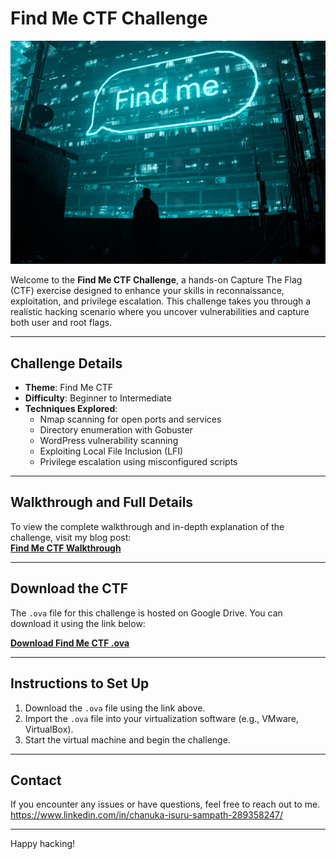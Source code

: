 # Find Me CTF Challenge 

![Find Me CTF Logo](/logos/find-me-ctf-logo.jpg "Find Me CTF Logo")

Welcome to the **Find Me CTF Challenge**, a hands-on Capture The Flag (CTF) exercise designed to enhance your skills in reconnaissance, exploitation, and privilege escalation. This challenge takes you through a realistic hacking scenario where you uncover vulnerabilities and capture both user and root flags.

---

## Challenge Details
- **Theme**: Find Me CTF
- **Difficulty**: Beginner to Intermediate
- **Techniques Explored**:
  - Nmap scanning for open ports and services
  - Directory enumeration with Gobuster
  - WordPress vulnerability scanning
  - Exploiting Local File Inclusion (LFI)
  - Privilege escalation using misconfigured scripts

---

## Walkthrough and Full Details

To view the complete walkthrough and in-depth explanation of the challenge, visit my blog post:  
[**Find Me CTF Walkthrough**](https://medium.com/@chanuka1/find-me-ctf-ec04b7c83b00)

---

## Download the CTF
The `.ova` file for this challenge is hosted on Google Drive. You can download it using the link below:

[**Download Find Me CTF .ova**](https://drive.google.com/drive/folders/1hAmljZ-B5XvwMZSf-gnR2XueC0wR-Wk-?usp=sharing)

---

## Instructions to Set Up
1. Download the `.ova` file using the link above.
2. Import the `.ova` file into your virtualization software (e.g., VMware, VirtualBox).
3. Start the virtual machine and begin the challenge.

---

## Contact
If you encounter any issues or have questions, feel free to reach out to me.  
https://www.linkedin.com/in/chanuka-isuru-sampath-289358247/

---

Happy hacking!
